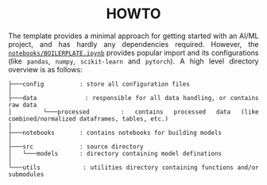 <h1 align = "center">HOWTO</h1>

<div align = "justify">

The template provides a minimal approach for getting started with an AI/ML project, and has hardly any dependencies required. However, the [`notebooks/BOILERPLATE.ipynb`](notebooks/BOILERPLATE.ipynb) provides popular import and its configurations (like `pandas`, `numpy`, `scikit-learn` and `pytorch`). A high level directory overview is as follows:

```
├───config          : store all configuration files
│
├───data            : responsible for all data handling, or contains raw data
│   └───processed   : contains processed data (like combined/normalized dataframes, tables, etc.)
│
├───notebooks       : contains notebooks for building models 
│
├───src             : source directory
│   └───models      : directory containing model definations
│
└───utils           : utilities directory containing functions and/or submodules
```

</div>
